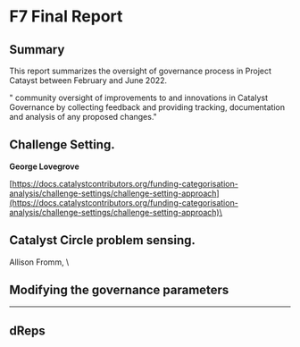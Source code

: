 # F7 Final Report

## **Summary**

This report summarizes the oversight of governance process in Project Catayst between February and June 2022.

" community oversight of improvements to and innovations in Catalyst Governance by collecting feedback and providing tracking, documentation and analysis of any proposed changes."

## **Challenge Setting.**

**George Lovegrove**

[https://docs.catalystcontributors.org/funding-categorisation-analysis/challenge-settings/challenge-setting-approach](https://docs.catalystcontributors.org/funding-categorisation-analysis/challenge-settings/challenge-setting-approach)\


## **Catalyst Circle problem sensing.**

Allison Fromm, \


## **Modifying the governance parameters**

****

## **dReps**
